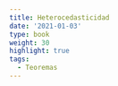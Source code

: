 ```yaml
---
title: Heterocedasticidad
date: '2021-01-03'
type: book
weight: 30
highlight: true
tags:
  - Teoremas
---
```


